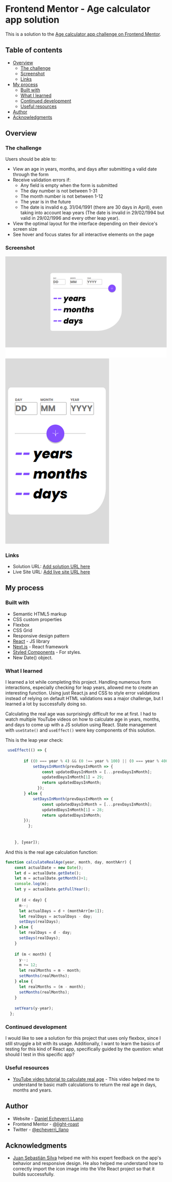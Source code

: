 # Frontend Mentor - Age calculator app solution

This is a solution to the [Age calculator app challenge on Frontend Mentor](https://www.frontendmentor.io/challenges/age-calculator-app-dF9DFFpj-Q).

## Table of contents

- [Overview](#overview)
  - [The challenge](#the-challenge)
  - [Screenshot](#screenshot)
  - [Links](#links)
- [My process](#my-process)
  - [Built with](#built-with)
  - [What I learned](#what-i-learned)
  - [Continued development](#continued-development)
  - [Useful resources](#useful-resources)
- [Author](#author)
- [Acknowledgments](#acknowledgments)

## Overview

### The challenge

Users should be able to:

- View an age in years, months, and days after submitting a valid date through the form
- Receive validation errors if:
  - Any field is empty when the form is submitted
  - The day number is not between 1-31
  - The month number is not between 1-12
  - The year is in the future
  - The date is invalid e.g. 31/04/1991 (there are 30 days in April), even taking into account leap years (The date is invalid in 29/02/1994 but valid in 29/02/1996 and every other leap year).
- View the optimal layout for the interface depending on their device's screen size
- See hover and focus states for all interactive elements on the page

### Screenshot

![](./public/web-snap.png)
![](./public/mobile-snap.png)

### Links

- Solution URL: [Add solution URL here](https://github.com/light-roast/calculateageapp)
- Live Site URL: [Add live site URL here](https://calculate-your-real-age.netlify.app/)

## My process

### Built with

- Semantic HTML5 markup
- CSS custom properties
- Flexbox
- CSS Grid
- Responsive design pattern
- [React](https://reactjs.org/) - JS library
- [Next.js](https://nextjs.org/) - React framework
- [Styled Components](https://styled-components.com/) - For styles.
- New Date() object.

### What I learned

I learned a lot while completing this project. Handling numerous form interactions, especially checking for leap years, allowed me to create an interesting function. Using just React.js and CSS to style error validations instead of relying on default HTML validations was a major challenge, but I learned a lot by successfully doing so.

Calculating the real age was surprisingly difficult for me at first. I had to watch multiple YouTube videos on how to calculate age in years, months, and days to come up with a JS solution using React. State management with `useState()` and `useEffect()` were key components of this solution.

This is the leap year check:

```js
 useEffect(() => {
        
        if ((0 === year % 4) && (0 !== year % 100) || (0 === year % 400)) {
            setDaysInMonth(prevDaysInMonth => {
                const updatedDaysInMonth = [...prevDaysInMonth]; 
                updatedDaysInMonth[1] = 29;
                return updatedDaysInMonth;
              });
        } else {
            setDaysInMonth(prevDaysInMonth => {
                const updatedDaysInMonth = [...prevDaysInMonth]; 
                updatedDaysInMonth[1] = 28;
                return updatedDaysInMonth;
        });
          };

        
    }, [year]);
```


And this is the real age calculation function:
```js
function calculateRealAge(year, month, day, monthArr) {
    const actualDate = new Date();
    let d = actualDate.getDate();
    let m = actualDate.getMonth()+1;
    console.log(m);
    let y = actualDate.getFullYear();
      
    if (d < day) {
      m--;
      let actualDays = d + (monthArr[m+1]);
      let realDays = actualDays - day;
      setDays(realDays);
    } else {
      let realDays = d - day;
      setDays(realDays);
    }

    if (m < month) {
      y--;
      m += 12;
      let realMonths = m - month;
      setMonths(realMonths);
    } else {
      let realMonths = (m - month);
      setMonths(realMonths);
    }
  
    setYears(y-year);
  };
```


### Continued development

I would like to see a solution for this project that uses only flexbox, since I still struggle a bit with its usage. Additionally, I want to learn the basics of testing for this kind of React app, specifically guided by the question: what should I test in this specific app?


### Useful resources

- [YouTube video tutorial to calculate real age](https://www.youtube.com/watch?v=zKhOOkUEw5U) - This video helped me to understand te basic math calculations to return the real age in days, months and years.

## Author

- Website - [Daniel Echeverri LLano](https://light-roast.github.io/portafolio/)
- Frontend Mentor - [@light-roast](https://www.frontendmentor.io/profile/light-roast)
- Twitter - [@echeverri_llano](https://www.twitter.com/echeverri_llano)


## Acknowledgments

- [Juan Sebastián Silva](https://github.com/juansesilva) helped me with his expert feedback on the app's behavior and responsive design. He also helped me understand how to correctly import the icon image into the Vite React project so that it builds successfully.

